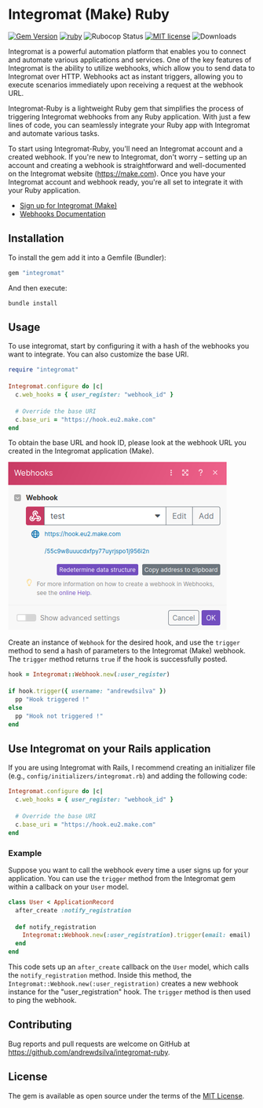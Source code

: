 # Integromat (Make) Ruby

<span>[![Gem Version](https://img.shields.io/gem/v/integromat.svg?label=integromat&colorA=D30001&colorB=DF3B3C)](https://rubygems.org/gems/integromat)</span> <span>
[![ruby](https://img.shields.io/badge/ruby-2.6+%20*-ruby.svg?colorA=D30001&colorB=DF3B3C)](https://github.com/andrewdsilva/integromat-ruby)</span> <span>
![Rubocop Status](https://img.shields.io/badge/rubocop-passing-rubocop.svg?colorA=1f7a1f&colorB=2aa22a)</span> <span>
[![MIT license](https://img.shields.io/badge/license-MIT-mit.svg?colorA=1f7a1f&colorB=2aa22a)](http://opensource.org/licenses/MIT)</span> <span>
![Downloads](https://img.shields.io/gem/dt/integromat.svg?colorA=004d99&colorB=0073e6)</span>

Integromat is a powerful automation platform that enables you to connect and automate various applications and services. One of the key features of Integromat is the ability to utilize webhooks, which allow you to send data to Integromat over HTTP. Webhooks act as instant triggers, allowing you to execute scenarios immediately upon receiving a request at the webhook URL.

Integromat-Ruby is a lightweight Ruby gem that simplifies the process of triggering Integromat webhooks from any Ruby application. With just a few lines of code, you can seamlessly integrate your Ruby app with Integromat and automate various tasks.

To start using Integromat-Ruby, you'll need an Integromat account and a created webhook. If you're new to Integromat, don't worry – setting up an account and creating a webhook is straightforward and well-documented on the Integromat website (https://make.com). Once you have your Integromat account and webhook ready, you're all set to integrate it with your Ruby application.

- [Sign up for Integromat (Make)](https://www.make.com/en/register)
- [Webhooks Documentation](https://www.integromat.com/en/help/app/webhooks)

## Installation

To install the gem add it into a Gemfile (Bundler):

```ruby
gem "integromat"
```

And then execute:

```
bundle install
```

## Usage

To use integromat, start by configuring it with a hash of the webhooks you want to integrate. You can also customize the base URI.

```ruby
require "integromat"

Integromat.configure do |c|
  c.web_hooks = { user_register: "webhook_id" }

  # Override the base URI
  c.base_uri = "https://hook.eu2.make.com"
end
```

To obtain the base URL and hook ID, please look at the webhook URL you created in the Integromat application (Make).

![Webhook module on make](./images/make-screenshot.png)

Create an instance of `Webhook` for the desired hook, and use the `trigger` method to send a hash of parameters to the Integromat (Make) webhook. The `trigger` method returns `true` if the hook is successfully posted.

```ruby
hook = Integromat::Webhook.new(:user_register)

if hook.trigger({ username: "andrewdsilva" })
  pp "Hook triggered !"
else
  pp "Hook not triggered !"
end
```

## Use Integromat on your Rails application

If you are using Integromat with Rails, I recommend creating an initializer file (e.g., `config/initializers/integromat.rb`) and adding the following code:

```ruby
Integromat.configure do |c|
  c.web_hooks = { user_register: "webhook_id" }

  # Override the base URI
  c.base_uri = "https://hook.eu2.make.com"
end
```

### Example

Suppose you want to call the webhook every time a user signs up for your application. You can use the `trigger` method from the Integromat gem within a callback on your `User` model.

```ruby
class User < ApplicationRecord
  after_create :notify_registration

  def notify_registration
    Integromat::Webhook.new(:user_registration).trigger(email: email)
  end
end
```

This code sets up an `after_create` callback on the `User` model, which calls the `notify_registration` method. Inside this method, the `Integromat::Webhook.new(:user_registration)` creates a new webhook instance for the "user_registration" hook. The `trigger` method is then used to ping the webhook.

## Contributing

Bug reports and pull requests are welcome on GitHub at https://github.com/andrewdsilva/integromat-ruby.

## License

The gem is available as open source under the terms of the [MIT License](https://opensource.org/licenses/MIT).
